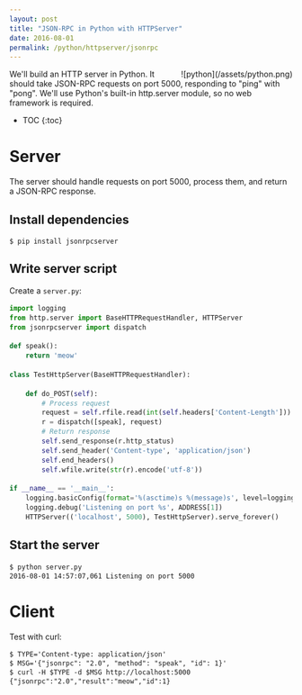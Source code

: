 ```yaml
---
layout: post
title: "JSON-RPC in Python with HTTPServer"
date: 2016-08-01
permalink: /python/httpserver/jsonrpc
---
```

<div style="float: right" markdown="1">
![python](/assets/python.png)
</div>

We'll build an HTTP server in Python. It should take JSON-RPC requests on port
5000, responding to "ping" with "pong". We'll use Python's built-in http.server
module, so no web framework is required. 

* TOC
{:toc}

Server
======

The server should handle requests on port 5000, process them, and return a
JSON-RPC response.

Install dependencies
--------------------

```shell
$ pip install jsonrpcserver
```

Write server script
-------------------

Create a `server.py`:

```python
import logging
from http.server import BaseHTTPRequestHandler, HTTPServer
from jsonrpcserver import dispatch

def speak():
    return 'meow'

class TestHttpServer(BaseHTTPRequestHandler):

    def do_POST(self):
        # Process request
        request = self.rfile.read(int(self.headers['Content-Length'])).decode('utf-8')
        r = dispatch([speak], request)
        # Return response
        self.send_response(r.http_status)
        self.send_header('Content-type', 'application/json')
        self.end_headers()
        self.wfile.write(str(r).encode('utf-8'))

if __name__ == '__main__':
    logging.basicConfig(format='%(asctime)s %(message)s', level=logging.DEBUG)
    logging.debug('Listening on port %s', ADDRESS[1])
    HTTPServer(('localhost', 5000), TestHttpServer).serve_forever()
```

Start the server
----------------

```shell
$ python server.py
2016-08-01 14:57:07,061 Listening on port 5000
```

Client
======

Test with curl:

```shell
$ TYPE='Content-type: application/json'
$ MSG='{"jsonrpc": "2.0", "method": "speak", "id": 1}'
$ curl -H $TYPE -d $MSG http://localhost:5000
{"jsonrpc":"2.0","result":"meow","id":1}
```
